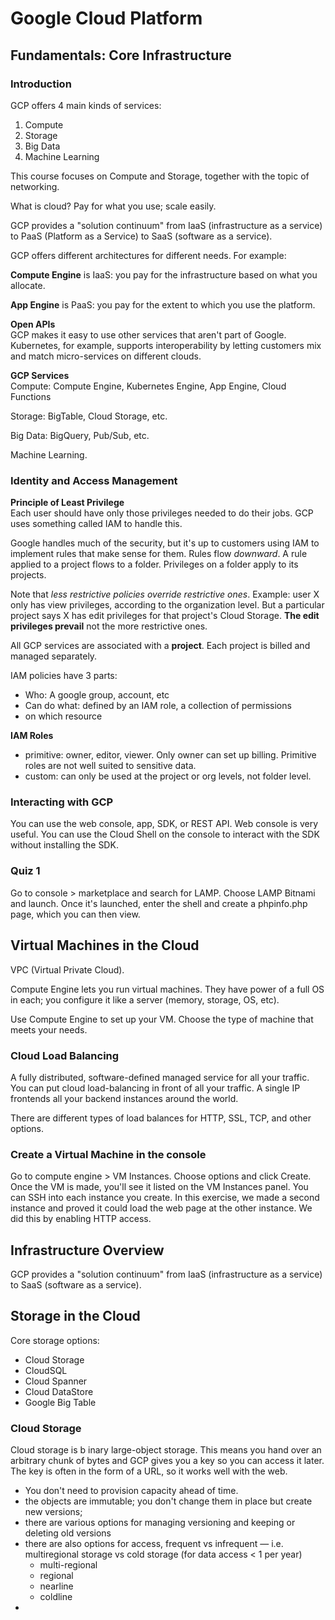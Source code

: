 # Google Cloud Platform

## Fundamentals: Core Infrastructure

### Introduction

GCP offers 4 main kinds of services:

1. Compute
2. Storage
3. Big Data
4. Machine Learning

This course focuses on Compute and Storage, together with the topic of networking.

What is cloud? Pay for what you use; scale easily.

GCP provides a "solution continuum" from IaaS (infrastructure as a service) to PaaS (Platform as a Service) to SaaS (software as a service).

GCP offers different architectures for different needs. For example:

**Compute Engine** is IaaS: you pay for the infrastructure based on what you allocate.

**App Engine** is PaaS: you pay for the extent to which you use the platform.

**Open APIs**<br/>
GCP makes it easy to use other services that aren't part of Google. Kubernetes, for example, supports interoperability by letting customers mix and match micro-services on different clouds.

**GCP Services**<br/>
Compute: Compute Engine, Kubernetes Engine, App Engine, Cloud Functions

Storage: BigTable, Cloud Storage, etc.

Big Data: BigQuery, Pub/Sub, etc.

Machine Learning.

### Identity and Access Management

**Principle of Least Privilege**<br/>
Each user should have only those privileges needed to do their jobs. GCP uses something called IAM to handle this.

Google handles much of the security, but it's up to customers using IAM to implement rules that make sense for them. Rules flow _downward_. A rule applied to a project flows to a folder. Privileges on a folder apply to its projects.

Note that _less restrictive policies override restrictive ones_. Example: user X only has view privileges, according to the organization level. But a particular project says X has edit privileges for that project's Cloud Storage. **The edit privileges prevail** not the more restrictive ones.

All GCP services are associated with a **project**. Each project is billed and managed separately.

IAM policies have 3 parts:

- Who: A google group, account, etc
- Can do what: defined by an IAM role, a collection of permissions
- on which resource

**IAM Roles**

- primitive: owner, editor, viewer. Only owner can set up billing. Primitive roles are not well suited to sensitive data.
- custom: can only be used at the project or org levels, not folder level.

### Interacting with GCP

You can use the web console, app, SDK, or REST API.
Web console is very useful. You can use the Cloud Shell on the console to interact with the SDK without installing the SDK.

### Quiz 1

Go to console > marketplace and search for LAMP.
Choose LAMP Bitnami and launch.
Once it's launched, enter the shell and create a phpinfo.php page, which you can then view.

## Virtual Machines in the Cloud

VPC (Virtual Private Cloud).

Compute Engine lets you run virtual machines. They have power of a full OS in each; you configure it like a server (memory, storage, OS, etc).

Use Compute Engine to set up your VM. Choose the type of machine that meets your needs.

### Cloud Load Balancing

A fully distributed, software-defined managed service for all your traffic.
You can put cloud load-balancing in front of all your traffic.
A single IP frontends all your backend instances around the world.

There are different types of load balances for HTTP, SSL, TCP, and other options.

### Create a Virtual Machine in the console

Go to compute engine > VM Instances. Choose options and click Create.
Once the VM is made, you'll see it listed on the VM Instances panel. You can SSH into each instance you create. In this exercise, we made a second instance and proved it could load the web page at the other instance. We did this by enabling HTTP access.

## Infrastructure Overview

GCP provides a "solution continuum" from IaaS (infrastructure as a service) to SaaS (software as a service).

## Storage in the Cloud
Core storage options:
- Cloud Storage
- CloudSQL
- Cloud Spanner
- Cloud DataStore 
- Google Big Table

### Cloud Storage 
Cloud storage is b inary large-object storage. This means you hand over an arbitrary chunk of bytes and GCP gives you a key so you can access it later. The key is often in the form of a URL, so it works well with the web. 
- You don't need to provision capacity ahead of time. 
- the objects are immutable; you don't change them in place but create new versions; 
- there are various options for managing versioning and keeping or deleting old versions
- there are also options for access, frequent vs infrequent — i.e. multiregional storage vs cold storage (for data access < 1 per year)
    - multi-regional
    - regional
    - nearline
    - coldline
 -
